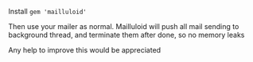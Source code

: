 Install `gem 'mailluloid'`

Then use your mailer as normal. Mailluloid will push all mail sending to background thread, and terminate them after done, so no memory leaks

Any help to improve this would be appreciated